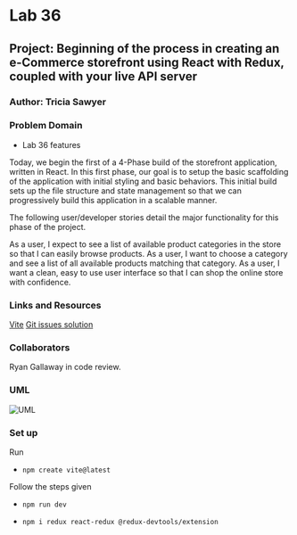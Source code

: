 # Lab 36

## Project: Beginning of the process in creating an e-Commerce storefront using React with Redux, coupled with your live API server

### Author: Tricia Sawyer

### Problem Domain

- Lab 36 features

Today, we begin the first of a 4-Phase build of the storefront application, written in React. In this first phase, our goal is to setup the basic scaffolding of the application with initial styling and basic behaviors. This initial build sets up the file structure and state management so that we can progressively build this application in a scalable manner.

The following user/developer stories detail the major functionality for this phase of the project.

As a user, I expect to see a list of available product categories in the store so that I can easily browse products.
As a user, I want to choose a category and see a list of all available products matching that category.
As a user, I want a clean, easy to use user interface so that I can shop the online store with confidence.

### Links and Resources

[Vite](https://vitejs.dev/guide/)
[Git issues solution](https://www.youtube.com/watch?v=yo2bMGnIKE8)

### Collaborators

Ryan Gallaway in code review.

### UML

![UML](./assets/)

### Set up

Run

- `npm create vite@latest`

Follow the steps given

- `npm run dev`

- `npm i redux react-redux @redux-devtools/extension`
